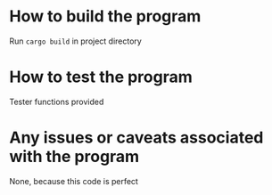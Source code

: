# How to build the program
Run `cargo build` in project directory

# How to test the program
Tester functions provided

# Any issues or caveats associated with the program
None, because this code is perfect
